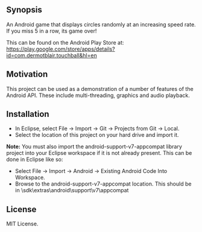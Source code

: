 ## Synopsis

An Android game that displays circles randomly at an increasing speed rate. If you miss 5 in a row, its game over! 

This can be found on the Android Play Store at: https://play.google.com/store/apps/details?id=com.dermotblair.touchball&hl=en

## Motivation

This project can be used as a demonstration of a number of features of the Android API. These include multi-threading, graphics and audio playback.

## Installation

- In Eclipse, select File -> Import -> Git -> Projects from Git -> Local.
- Select the location of this project on your hard drive and import it.

**Note:** You must also import the android-support-v7-appcompat library project into your Eclipse workspace if it is not already present. 
This can be done in Eclipse like so:
- Select File -> Import -> Android -> Existing Android Code Into Workspace.
- Browse to the android-support-v7-appcompat location. This should be in <ADT location>\sdk\extras\android\support\v7\appcompat

## License

MIT License. 
